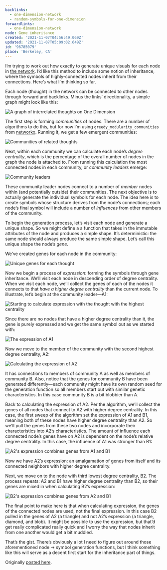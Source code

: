 ```yaml
---
backlinks:
  - one-dimension-network
  - random-symbols-for-one-dimension
forwardlinks:
  - one-dimension-network
node: Gene inheritance
created: '2021-11-07T04:56:49.069Z'
updated: '2021-11-07T05:09:02.649Z'
id: '96785079'
place: 'Berkeley, CA'
---
```

I’m trying to work out how exactly to generate unique visuals for each node in [the network](one-dimension-network.md).  I’d like this method to include some notion of inheritance, where the symbols of highly-connected nodes inherit from their connections. Here’s what I’m thinking so far.

Each node (thought) in the network can be connected to other nodes through forward and backlinks. Minus the links’ directionality, a simple graph might look like this:

![](images/gene-inheritance/PNCrKPtvjH.webp "A graph of interrelated thoughts on One Dimension")

The first step is forming *communities* of nodes. There are a number of algorithms to do this, but for now I’m using `greedy_modularity_communities` from [networkx](https://networkx.org/documentation/stable/reference/algorithms/generated/networkx.algorithms.community.modularity_max.greedy_modularity_communities.html#networkx.algorithms.community.modularity_max.greedy_modularity_communities). Running it, we get a few emergent communities:

![](images/gene-inheritance/BkFFRcKtPw.webp "Communities of related thoughts")

Next, within each community we can calculate each node’s *degree centrality*, which is the percentage of the overall number of nodes in the graph the node is attached to. From running this calculation the most connected nodes in each community, or *community leaders* emerge:

![](images/gene-inheritance/VuIHhiBdcv.webp "Community leaders")

These community leader nodes connect to a number of *member* nodes within (and potentially outside) their communities. The next objective is to actually generate the individual symbols for each node. The idea here is to create symbols whose structure derives from the node’s connections; each node’s final symbol will include a number of *influences* from other members of the community.

To begin the generation process, let’s visit each node and generate a unique shape. So we might define a a function that takes in the immutable attributes of the node and produces a simple shape. It’s deterministic: the same node should always produce the same simple shape. Let’s call this unique shape the node’s *gene*.

We’ve created genes for each node in the community:

![](images/gene-inheritance/GHGfxzvIMy.webp "Unique genes for each thought")

Now we begin a process of *expression*: forming the symbols through gene inheritance. We’ll visit each node in descending order of degree centrality. When we visit each node, we’ll collect the genes of each of the nodes it connects to that *have a higher degree centrality* than the current node. To illustrate, let’s begin at the community leader—A1:

![](images/gene-inheritance/WvXmsDoLMU.webp "Starting to calculate expression with the thought with the highest centrality")

Since there are no nodes that have a higher degree centrality than it, the gene is purely expressed and we get the same symbol out as we started with:

![](images/gene-inheritance/pcsdNEjAje.webp "The expression of A1")

Now we move to the member of the community with the second highest degree centrality, A2:

![](images/gene-inheritance/xYhYKdJeKl.webp "Calculating the expression of A2")

It has connections to members of community A as well as members of community B. Also, notice that the genes for community B have been generated differently—each community might have its own random seed for the generation function so all members start out with similar genetic characteristics. In this case community B is a bit blobbier than A.

Back to calculating the expression of A2. Per the algorithm, we’ll collect the genes of all nodes that connect to A2 with higher degree centrality. In this case, the first sweep of the algorithm set the expression of A1 and B1, meaning both of these nodes have higher degree centrality than A2. So we’ll pull the genes from these two nodes and incorporate their characteristics into A2’s characteristics. The amount of influence each connected node’s genes have on A2 is dependent on the node’s relative degree centrality. In this case, the influence of A1 was stronger than B1:

![](images/gene-inheritance/MyifURyanL.webp "A2's expression combines genes from A1 and B1")

Now we have A2’s expression: an amalgamation of genes from itself and its connected neighbors with higher degree centrality.

Next, we move on to the node with third lowest degree centrality, B2. The process repeats: A2 and B1 have higher degree centrality than B2, so their genes are mixed in when calculating B2’s expression:

![](images/gene-inheritance/iWeYZSApRA.webp "B2's expression combines genes from A2 and B1")

The final point to make here is that when calculating expression, the genes of the connected nodes are used, not the final expression. In this case B2 pulled in the genes of A2 (a triangle) and not A2’s expression (a triangle, diamond, and blob). It might be possible to use the expression, but that’d get really complicated really quick and I worry the way that nodes inherit from one another would get a bit muddled.

That’s the gist. There’s obviously a lot I need to figure out around those aforementioned node → symbol generation functions, but I think something like this will serve as a decent first start for the inheritance part of things.

Originally [posted here](https://futureland.tv/christian/entry/118937). 

